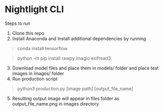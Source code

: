 # Nightlight CLI

Steps to run

1. Clone this repo 
2. Install Anaconda and Install additional dependencies by running 
>conda install tensorflow

>python -m pip install rawpy imagio exifread3. 
3. Download model files and place them in models/ folder and place test images in images/ folder
4. Run production script
>python3 production.py [image path] [output_file_name]
5. Resulting output image will appear in files folder as output_file_name.png in images directory
